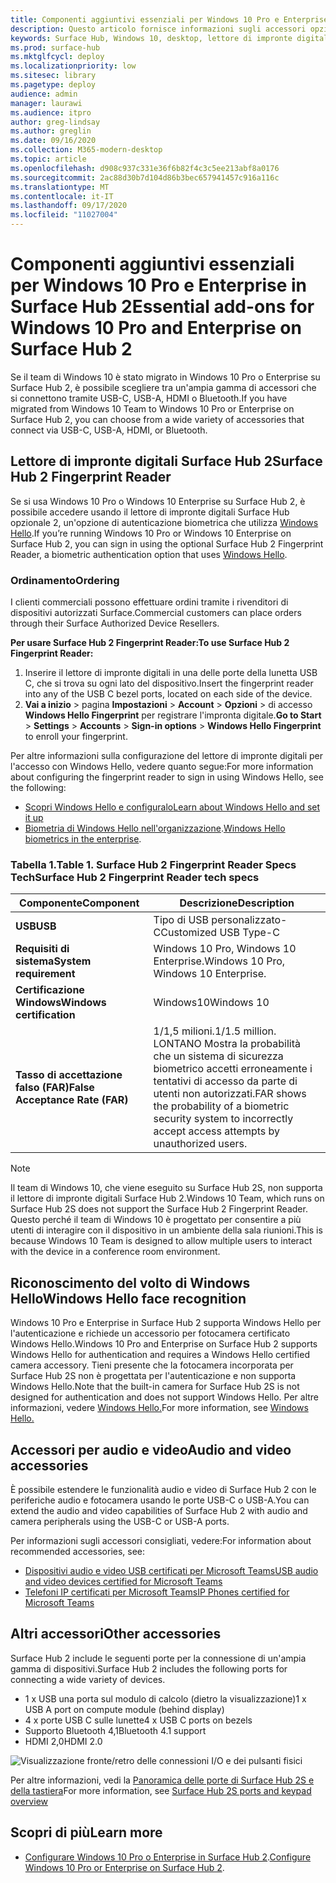 ```yaml
---
title: Componenti aggiuntivi essenziali per Windows 10 Pro e Enterprise in Surface Hub 2
description: Questo articolo fornisce informazioni sugli accessori opzionali che è possibile usare con Windows 10 Pro o Enterprise in Surface Hub 2.
keywords: Surface Hub, Windows 10, desktop, lettore di impronte digitali, Windows Hello
ms.prod: surface-hub
ms.mktglfcycl: deploy
ms.localizationpriority: low
ms.sitesec: library
ms.pagetype: deploy
audience: admin
manager: laurawi
ms.audience: itpro
author: greg-lindsay
ms.author: greglin
ms.date: 09/16/2020
ms.collection: M365-modern-desktop
ms.topic: article
ms.openlocfilehash: d908c937c331e36f6b82f4c3c5ee213abf8a0176
ms.sourcegitcommit: 2ac88d30b7d104d86b3bec657941457c916a116c
ms.translationtype: MT
ms.contentlocale: it-IT
ms.lasthandoff: 09/17/2020
ms.locfileid: "11027004"
---
```

# <span data-ttu-id="1eae1-104">Componenti aggiuntivi essenziali per Windows 10 Pro e Enterprise in Surface Hub 2</span><span class="sxs-lookup"><span data-stu-id="1eae1-104">Essential add-ons for Windows 10 Pro and Enterprise on Surface Hub 2</span></span>

<span data-ttu-id="1eae1-105">Se il team di Windows 10 è stato migrato in Windows 10 Pro o Enterprise su Surface Hub 2, è possibile scegliere tra un'ampia gamma di accessori che si connettono tramite USB-C, USB-A, HDMI o Bluetooth.</span><span class="sxs-lookup"><span data-stu-id="1eae1-105">If you have migrated from Windows 10 Team to Windows 10 Pro or Enterprise on Surface Hub 2, you can choose from a wide variety of accessories that connect via USB-C, USB-A, HDMI, or Bluetooth.</span></span> 

## <span data-ttu-id="1eae1-106">Lettore di impronte digitali Surface Hub 2</span><span class="sxs-lookup"><span data-stu-id="1eae1-106">Surface Hub 2 Fingerprint Reader</span></span>

<span data-ttu-id="1eae1-107">Se si usa Windows 10 Pro o Windows 10 Enterprise su Surface Hub 2, è possibile accedere usando il lettore di impronte digitali Surface Hub opzionale 2, un'opzione di autenticazione biometrica che utilizza [Windows Hello](https://docs.microsoft.com/windows-hardware/design/device-experiences/windows-hello).</span><span class="sxs-lookup"><span data-stu-id="1eae1-107">If you’re running Windows 10 Pro or Windows 10 Enterprise on Surface Hub 2, you can sign in using the optional Surface Hub 2 Fingerprint Reader, a biometric authentication option that uses [Windows Hello](https://docs.microsoft.com/windows-hardware/design/device-experiences/windows-hello).</span></span>

### <span data-ttu-id="1eae1-108">Ordinamento</span><span class="sxs-lookup"><span data-stu-id="1eae1-108">Ordering</span></span>

<span data-ttu-id="1eae1-109">I clienti commerciali possono effettuare ordini tramite i rivenditori di dispositivi autorizzati Surface.</span><span class="sxs-lookup"><span data-stu-id="1eae1-109">Commercial customers can place orders through their Surface Authorized Device Resellers.</span></span>

**<span data-ttu-id="1eae1-110">Per usare Surface Hub 2 Fingerprint Reader:</span><span class="sxs-lookup"><span data-stu-id="1eae1-110">To use Surface Hub 2 Fingerprint Reader:</span></span>**

1. <span data-ttu-id="1eae1-111">Inserire il lettore di impronte digitali in una delle porte della lunetta USB C, che si trova su ogni lato del dispositivo.</span><span class="sxs-lookup"><span data-stu-id="1eae1-111">Insert the fingerprint reader into any of the USB C bezel ports, located on each side of the device.</span></span>
2. <span data-ttu-id="1eae1-112">**Vai a inizio**  >  pagina **Impostazioni**  >  **Account**  >  **Opzioni**  >  di accesso **Windows Hello Fingerprint** per registrare l'impronta digitale.</span><span class="sxs-lookup"><span data-stu-id="1eae1-112">**Go to Start** > **Settings** > **Accounts** > **Sign-in options** > **Windows Hello Fingerprint** to enroll your fingerprint.</span></span>

<span data-ttu-id="1eae1-113">Per altre informazioni sulla configurazione del lettore di impronte digitali per l'accesso con Windows Hello, vedere quanto segue:</span><span class="sxs-lookup"><span data-stu-id="1eae1-113">For more information about configuring the fingerprint reader to sign in using Windows Hello, see the following:</span></span>

- [<span data-ttu-id="1eae1-114">Scopri Windows Hello e configuralo</span><span class="sxs-lookup"><span data-stu-id="1eae1-114">Learn about Windows Hello and set it up</span></span>](https://support.microsoft.com/help/4028017/windows-learn-about-windows-hello-and-set-it-up)
- <span data-ttu-id="1eae1-115">[Biometria di Windows Hello nell'organizzazione](https://docs.microsoft.com/windows/security/identity-protection/hello-for-business/hello-biometrics-in-enterprise).</span><span class="sxs-lookup"><span data-stu-id="1eae1-115">[Windows Hello biometrics in the enterprise](https://docs.microsoft.com/windows/security/identity-protection/hello-for-business/hello-biometrics-in-enterprise).</span></span>

  
### <span data-ttu-id="1eae1-116">Tabella 1.</span><span class="sxs-lookup"><span data-stu-id="1eae1-116">Table 1.</span></span> <span data-ttu-id="1eae1-117">Surface Hub 2 Fingerprint Reader Specs Tech</span><span class="sxs-lookup"><span data-stu-id="1eae1-117">Surface Hub 2 Fingerprint Reader tech specs</span></span>


| <span data-ttu-id="1eae1-118">Componente</span><span class="sxs-lookup"><span data-stu-id="1eae1-118">Component</span></span>                       | <span data-ttu-id="1eae1-119">Descrizione</span><span class="sxs-lookup"><span data-stu-id="1eae1-119">Description</span></span>                                                                                                                          |
| ------------------------------- | ------------------------------------------------------------------------------------------------------------------------------------ |
| **<span data-ttu-id="1eae1-120">USB</span><span class="sxs-lookup"><span data-stu-id="1eae1-120">USB</span></span>**                         | <span data-ttu-id="1eae1-121">Tipo di USB personalizzato-C</span><span class="sxs-lookup"><span data-stu-id="1eae1-121">Customized USB Type-C</span></span>                                                                                                           |
| **<span data-ttu-id="1eae1-122">Requisiti di sistema</span><span class="sxs-lookup"><span data-stu-id="1eae1-122">System requirement</span></span>**          | <span data-ttu-id="1eae1-123">Windows 10 Pro, Windows 10 Enterprise.</span><span class="sxs-lookup"><span data-stu-id="1eae1-123">Windows 10 Pro, Windows 10 Enterprise.</span></span>                                                                                               |
| **<span data-ttu-id="1eae1-124">Certificazione Windows</span><span class="sxs-lookup"><span data-stu-id="1eae1-124">Windows certification</span></span>**       | <span data-ttu-id="1eae1-125">Windows10</span><span class="sxs-lookup"><span data-stu-id="1eae1-125">Windows 10</span></span>                                                                                                                           |
| **<span data-ttu-id="1eae1-126">Tasso di accettazione falso (FAR)</span><span class="sxs-lookup"><span data-stu-id="1eae1-126">False Acceptance Rate (FAR)</span></span>** | <span data-ttu-id="1eae1-127">1/1,5 milioni.</span><span class="sxs-lookup"><span data-stu-id="1eae1-127">1/1.5 million.</span></span> <span data-ttu-id="1eae1-128">LONTANO Mostra la probabilità che un sistema di sicurezza biometrico accetti erroneamente i tentativi di accesso da parte di utenti non autorizzati.</span><span class="sxs-lookup"><span data-stu-id="1eae1-128">FAR shows the probability of a biometric security system to incorrectly accept access attempts by unauthorized users.</span></span> |


> [!NOTE]
> <span data-ttu-id="1eae1-129">Il team di Windows 10, che viene eseguito su Surface Hub 2S, non supporta il lettore di impronte digitali Surface Hub 2.</span><span class="sxs-lookup"><span data-stu-id="1eae1-129">Windows 10 Team, which runs on Surface Hub 2S does not support the Surface Hub 2 Fingerprint Reader.</span></span> <span data-ttu-id="1eae1-130">Questo perché il team di Windows 10 è progettato per consentire a più utenti di interagire con il dispositivo in un ambiente della sala riunioni.</span><span class="sxs-lookup"><span data-stu-id="1eae1-130">This is because Windows 10 Team is designed to allow multiple users to interact with the device in a conference room environment.</span></span> 
 
## <span data-ttu-id="1eae1-131">Riconoscimento del volto di Windows Hello</span><span class="sxs-lookup"><span data-stu-id="1eae1-131">Windows Hello face recognition</span></span>

<span data-ttu-id="1eae1-132">Windows 10 Pro e Enterprise in Surface Hub 2 supporta Windows Hello per l'autenticazione e richiede un accessorio per fotocamera certificato Windows Hello.</span><span class="sxs-lookup"><span data-stu-id="1eae1-132">Windows 10 Pro and Enterprise on Surface Hub 2 supports Windows Hello for authentication and requires a Windows Hello certified camera accessory.</span></span> <span data-ttu-id="1eae1-133">Tieni presente che la fotocamera incorporata per Surface Hub 2S non è progettata per l'autenticazione e non supporta Windows Hello.</span><span class="sxs-lookup"><span data-stu-id="1eae1-133">Note that the built-in camera for Surface Hub 2S is not designed for authentication and does not support Windows Hello.</span></span> <span data-ttu-id="1eae1-134">Per altre informazioni, vedere [Windows Hello.](https://docs.microsoft.com/windows-hardware/design/device-experiences/windows-hello)</span><span class="sxs-lookup"><span data-stu-id="1eae1-134">For more information, see [Windows Hello.](https://docs.microsoft.com/windows-hardware/design/device-experiences/windows-hello)</span></span>


## <span data-ttu-id="1eae1-135">Accessori per audio e video</span><span class="sxs-lookup"><span data-stu-id="1eae1-135">Audio and video accessories</span></span>

<span data-ttu-id="1eae1-136">È possibile estendere le funzionalità audio e video di Surface Hub 2 con le periferiche audio e fotocamera usando le porte USB-C o USB-A.</span><span class="sxs-lookup"><span data-stu-id="1eae1-136">You can extend the audio and video capabilities of Surface Hub 2 with audio and camera peripherals using the USB-C or USB-A ports.</span></span>

<span data-ttu-id="1eae1-137">Per informazioni sugli accessori consigliati, vedere:</span><span class="sxs-lookup"><span data-stu-id="1eae1-137">For information about recommended accessories, see:</span></span>

- [<span data-ttu-id="1eae1-138">Dispositivi audio e video USB certificati per Microsoft Teams</span><span class="sxs-lookup"><span data-stu-id="1eae1-138">USB audio and video devices certified for Microsoft Teams</span></span>](https://docs.microsoft.com/microsoftteams/devices/usb-devices)
- [<span data-ttu-id="1eae1-139">Telefoni IP certificati per Microsoft Teams</span><span class="sxs-lookup"><span data-stu-id="1eae1-139">IP Phones certified for Microsoft Teams</span></span>](https://docs.microsoft.com/microsoftteams/devices/teams-ip-phones)



## <span data-ttu-id="1eae1-140">Altri accessori</span><span class="sxs-lookup"><span data-stu-id="1eae1-140">Other accessories</span></span>
<span data-ttu-id="1eae1-141">Surface Hub 2 include le seguenti porte per la connessione di un'ampia gamma di dispositivi.</span><span class="sxs-lookup"><span data-stu-id="1eae1-141">Surface Hub 2 includes the following ports for connecting a wide variety of devices.</span></span> 

- <span data-ttu-id="1eae1-142">1 x USB una porta sul modulo di calcolo (dietro la visualizzazione)</span><span class="sxs-lookup"><span data-stu-id="1eae1-142">1 x USB A port on compute module (behind display)</span></span>
- <span data-ttu-id="1eae1-143">4 x porte USB C sulle lunette</span><span class="sxs-lookup"><span data-stu-id="1eae1-143">4 x USB C ports on bezels</span></span>
- <span data-ttu-id="1eae1-144">Supporto Bluetooth 4,1</span><span class="sxs-lookup"><span data-stu-id="1eae1-144">Bluetooth 4.1 support</span></span>
- <span data-ttu-id="1eae1-145">HDMI 2,0</span><span class="sxs-lookup"><span data-stu-id="1eae1-145">HDMI 2.0</span></span>

 ![Visualizzazione fronte/retro delle connessioni I/O e dei pulsanti fisici](images/hub2s-schematic.png)

<span data-ttu-id="1eae1-147">Per altre informazioni, vedi la [Panoramica delle porte di Surface Hub 2S e della tastiera](surface-hub-2s-port-keypad-overview.md)</span><span class="sxs-lookup"><span data-stu-id="1eae1-147">For more information, see [Surface Hub 2S ports and keypad overview](surface-hub-2s-port-keypad-overview.md)</span></span>


## <span data-ttu-id="1eae1-148">Scopri di più</span><span class="sxs-lookup"><span data-stu-id="1eae1-148">Learn more</span></span>

- <span data-ttu-id="1eae1-149">[Configurare Windows 10 Pro o Enterprise in Surface Hub 2](surface-hub-2-post-install.md).</span><span class="sxs-lookup"><span data-stu-id="1eae1-149">[Configure Windows 10 Pro or Enterprise on Surface Hub 2](surface-hub-2-post-install.md).</span></span>